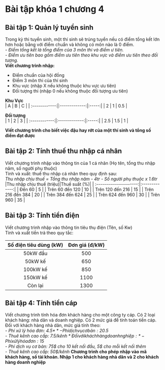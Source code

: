 # Bài tập khóa 1 chương 4

## Bài tập 1: Quản lý tuyển sinh

Trong kỳ thi tuyển sinh, một thí sinh sẽ trúng tuyển nếu có điểm tổng kết lớn hơn hoặc bằng với điểm chuẩn và không có môn nào là 0 điểm.  
*- Điểm tổng kết là tổng điểm của 3 môn thi và điểm ư tiên.*  
*- Điểm ưu tiên bao gồm điểm ưu tiên theo khu vực và điểm ưu tiên theo đối tượng.*  
**Viết chương trình nhập:**

* Điểm chuẩn của hội đồng
* Điểm 3 môn thi của thí sinh  
* Khu vực (nhập X nếu không thuộc khu vực ưu tiên)
* Đối tượng thi (nhập 0 nếu không thuộc đối tượng ưu tiên)  

**Khu Vực**  
|       A       |      B        | C     |
| :------------:|:-------------:|:-----:|
|    2          |        1      |  0.5  |

**Đối tượng**  
|       1       |      2        | 3     |
| :------------:|:-------------:|:-----:|
|    2.5        |       1.5     |  1    |

**Viết chương trình cho biết việc đậu hay rớt của một thí sinh và tổng số điểm đạt được**

## Bài tập 2: Tính thuế thu nhập cá nhân

Viết chương trình nhập vào thông tin của 1 cá nhân (Họ tên, tổng thu nhập năm, số người phụ thuộc)  
Tính và xuất: thuế thu nhập cá nhân theo quy định sau:  
*Thu nhập chịu thuế = Tổng thu nhập năm - 4tr - Số người phụ thuộc x 1.6tr*  
|Thu nhập chịu thuế (triệu)|Thuế suất (%)|
| :---------------------:|:-------------:|
|            Đến 60        |        5      |
|    Trên 60 đến 120       |        10      |
|    Trên 120 đến 216      |        15      |
|    Trên 216 đến 384      |        20      |
|    Trên 384 đến 624      |        25      |
|    Trên 624 đến 960      |        30      |
|    Trên 960      |        35      |  

## Bài tập 3: Tính tiền điện

Viết chương trình nhập vào thông tin tiêu thụ điện (Tên, số Kw)  
Tính và xuất tiền trả theo quy tắc:  

|Số điện tiêu dùng (kW)|Đơn giá (đ/kW)|
| :---------------------:|:-------------:|
|           50kW đầu     |        500      |
|           50kW kế      |        650      |
|           100kW kế     |        850      |
|           150kW kế     |        1100     |
|          Còn lại       |        1300     |  

## Bài tập 4: Tính tiền cáp

Viết chương trình tính hóa đơn khách hàng cho một công ty cáp. Có 2 loại khách hàng: nhà dân và doanh nghiệp. Có 2 mức giá để tính toán tiền cáp. Đối với khách hàng nhà dân, mức giá tính theo:  
*- Phí xử lý hóa đơn: 4.5$*  
*- Phí dịch vụ cơ bản: 20.5$*  
*- Thuê kênh cao cấp: 7.5$/kênh*  
Đối với khách hàng doanh nghiệp:  
*- Phí xử lý hóa đơn: 15$*  
*- Phí dịch vụ cơ bản: 75$ cho 10 kết nối đầu, 5$ cho mỗi kết nối thêm*  
*- Thuê kênh cao cấp: 50$/kênh*
**Chương trình cho phép nhập vào mã khách hàng, số tài khoản. Nhập 1 cho khách hàng nhà dân và 2 cho khách hàng doanh nghiệp**
